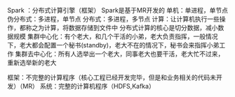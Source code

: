 Spark ：分布式计算引擎（框架）
Spark是基于MR开发的
单机：单进程，单节点
伪分布式：多进程，单节点
分布式：多进程，多节点
计算：让计算机执行一些操作，都称之为计算，将数据存储到文件中
分布式计算的核心是切分数据，减小数据规模
集群中心化：有个老大，和几个干活的小弟，老大负责指挥，一般情况下，老大都会配置一个秘书(standby)，老大不在的情况下，秘书会来指挥小弟工作
集群去中心化：所有人选举出一个老大，同事老大也要干活，老大忙不过来，重新选举新的老大

框架：不完整的计算程序（核心工程已经开发完毕，但是和业务相关的代码未开发）（MR）
系统：完整的计算机程序（HDFS,Kafka）